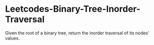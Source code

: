 # Leetcodes-Binary-Tree-Inorder-Traversal
Given the root of a binary tree, return the inorder traversal of its nodes' values.
